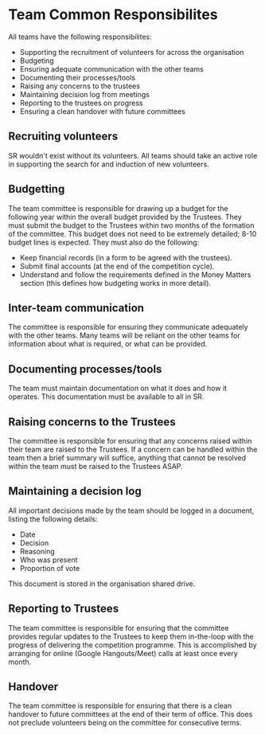 # Team Common Responsibilites

All teams have the following responsibilites:
* Supporting the recruitment of volunteers for across the organisation
* Budgeting
* Ensuring adequate communication with the other teams
* Documenting their processes/tools
* Raising any concerns to the trustees
* Maintaining decision log from meetings
* Reporting to the trustees on progress
* Ensuring a clean handover with future committees

## Recruiting volunteers
SR wouldn't exist without its volunteers. All teams should take an active role in supporting the search for and induction of new volunteers.

## Budgetting
The team committee is responsible for drawing up a budget for the following year within the overall budget provided by the Trustees. They must submit the budget to the Trustees within two months of the formation of the committee. This budget does not need to be extremely detailed; 8-10 budget lines is expected. They must also do the following:
* Keep financial records (in a form to be agreed with the trustees).
* Submit final accounts (at the end of the competition cycle).
* Understand and follow the requirements defined in the Money Matters section (this defines how budgeting works in more detail).

## Inter-team communication
The committee is responsible for ensuring they communicate adequately with the other teams. Many teams will be reliant on the other teams for information about what is required, or what can be provided.

## Documenting processes/tools
The team must maintain documentation on what it does and how it operates. This documentation must be available to all in SR.

## Raising concerns to the Trustees
The committee is responsible for ensuring that any concerns raised within their team are raised to the Trustees. If a concern can be handled within the team then a brief summary will suffice, anything that cannot be resolved within the team must be raised to the Trustees ASAP.

## Maintaining a decision log
All important decisions made by the team should be logged in a document, listing the following details:
* Date
* Decision
* Reasoning
* Who was present
* Proportion of vote

This document is stored in the organisation shared drive.

## Reporting to Trustees
The team committee is responsible for ensuring that the committee provides regular updates to the Trustees to keep them in-the-loop with the progress of delivering the competition programme. This is accomplished by arranging for online (Google Hangouts/Meet) calls at least once every month.

## Handover
The team committee is responsible for ensuring that there is a clean handover to future committees at the end of their term of office. This does not preclude volunteers being on the committee for consecutive terms.
